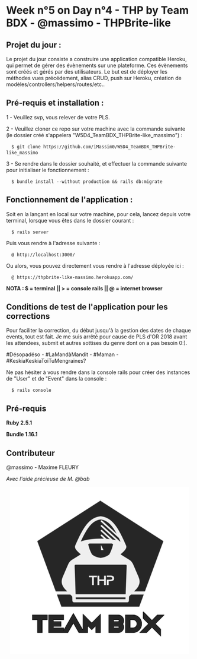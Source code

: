 # Week n°5 on Day n°4 - THP by Team BDX - @massimo - THPBrite-like

## Projet du jour :

Le projet du jour consiste a construire une application compatible Heroku, qui permet de gérer des évènements sur une plateforme. Ces évènements sont créés et gérés par des utilisateurs. Le but est de déployer les méthodes vues précédement, alias CRUD, push sur Heroku, création de modèles/controllers/helpers/routes/etc..

## Pré-requis et installation :

1 - Veuillez svp, vous relever de votre PLS.

2 - Veuillez cloner ce repo sur votre machine avec la commande suivante (le dossier créé s'appelera "W5D4_TeamBDX_THPBrite-like_massimo") :

```
  $ git clone https://github.com/iMassim0/W5D4_TeamBDX_THPBrite-like_massimo
```

3 - Se rendre dans le dossier souhaité, et effectuer la commande suivante pour initialiser le fonctionnement :

```
  $ bundle install --without production && rails db:migrate
```

## Fonctionnement de l'application :

Soit en la lançant en local sur votre machine, pour cela, lancez depuis votre terminal, lorsque vous êtes dans le dossier courant :

```
  $ rails server
```

Puis vous rendre à l'adresse suivante :
```
  @ http://localhost:3000/
```

Ou alors, vous pouvez directement vous rendre à l'adresse déployée ici :
```
  @ https://thpbrite-like-massimo.herokuapp.com/
```

**NOTA : $ = terminal || > = console rails || @ = internet browser**

## Conditions de test de l'application pour les corrections

Pour faciliter la correction, du début jusqu'à la gestion des dates de chaque events, tout est fait. Je me suis arrêté pour cause de PLS d'OR 2018 avant les attendees, submit et autres sottises du genre dont on a pas besoin 0:).

#Désopadéso - #LaMandàMandit - #Maman - #KeskiaKeskiaToiTuMengraines?

Ne pas hésiter à vous rendre dans la console rails pour créer des instances de "User" et de "Event" dans la console :
```
  $ rails console
```

## Pré-requis

**Ruby 2.5.1**

**Bundle 1.16.1**

## Contributeur

@massimo - Maxime FLEURY

*Avec l'aide précieuse de M. @bab*

<p align="center">
  <img src="THP_BDX.png"/>
</p>
